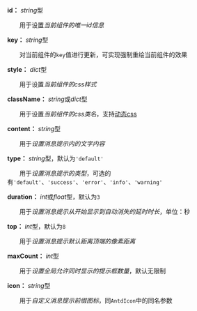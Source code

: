 **id：** *string*型

　　用于设置*当前组件的唯一id信息*

**key：** *string*型

　　对当前组件的`key`值进行更新，可实现强制重绘当前组件的效果

**style：** *dict*型

　　用于设置*当前组件的css样式*

**className：** *string*或*dict*型

　　用于设置*当前组件的css类名*，支持[动态css](/advanced-classname)

**content：** *string*型

　　用于*设置消息提示内的文字内容*

**type：** *string*型，默认为`'default'`

　　用于*设置消息提示的类型*，可选的有`'default'`、`'success'`、`'error'`、`'info'`、`'warning'`

**duration：** *int*或*float*型，默认为`3`

　　用于*设置消息提示从开始显示到自动消失的延时时长*，单位：秒

**top：** *int*型，默认为`8`

　　用于*设置消息提示默认距离顶端的像素距离*

**maxCount：** *int*型

　　用于*设置全局允许同时显示的提示框数量*，默认无限制

**icon：** *string*型

　　用于*自定义消息提示前缀图标*，同`AntdIcon`中的同名参数